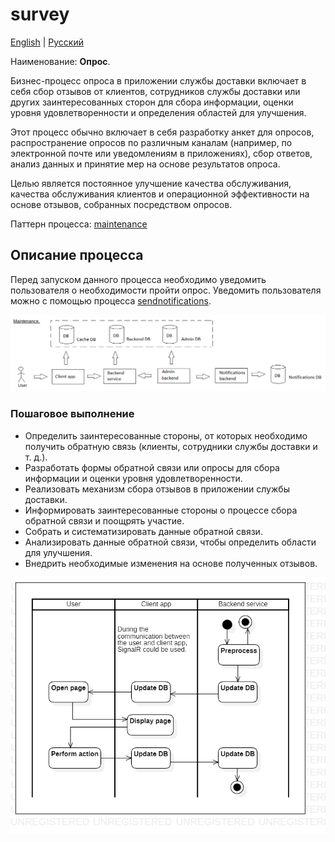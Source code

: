 # survey

[English](survey.md) | [Русский](survey.ru.md)

Наименование: **Опрос**.

Бизнес-процесс опроса в приложении службы доставки включает в себя сбор отзывов от клиентов, сотрудников службы доставки или других заинтересованных сторон для сбора информации, оценки уровня удовлетворенности и определения областей для улучшения. 

Этот процесс обычно включает в себя разработку анкет для опросов, распространение опросов по различным каналам (например, по электронной почте или уведомлениям в приложениях), сбор ответов, анализ данных и принятие мер на основе результатов опроса. 

Целью является постоянное улучшение качества обслуживания, качества обслуживания клиентов и операционной эффективности на основе отзывов, собранных посредством опросов.

Паттерн процесса: [maintenance](../../processpatterns/maintenance.md)

## Описание процесса

Перед запуском данного процесса необходимо уведомить пользователя о необходимости пройти опрос. 
Уведомить пользователя можно с помощью процесса [sendnotifications](../notificationsbackend/sendnotifications.ru.md). 

![maintenance_overall](../../img/processpatterns/maintenance_overall.png)

### Пошаговое выполнение

- Определить заинтересованные стороны, от которых необходимо получить обратную связь (клиенты, сотрудники службы доставки и т. д.).
- Разработать формы обратной связи или опросы для сбора информации и оценки уровня удовлетворенности.
- Реализовать механизм сбора отзывов в приложении службы доставки.
- Информировать заинтересованные стороны о процессе сбора обратной связи и поощрять участие.
- Собрать и систематизировать данные обратной связи.
- Анализировать данные обратной связи, чтобы определить области для улучшения.
- Внедрить необходимые изменения на основе полученных отзывов.

![customer.rateorder](../../img/activitydiagrams/customer.rateorder.png)

